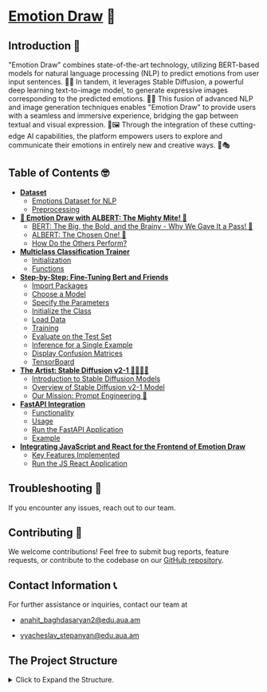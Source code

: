 # [Emotion Draw](https://vyacheslavstepanyan1.github.io/Emotion_Draw/user_guide/) 🎨

## **Introduction 👋**

"Emotion Draw" combines state-of-the-art technology, utilizing BERT-based models for natural language processing (NLP) to predict emotions from user input sentences. 🤖💬 In tandem, it leverages Stable Diffusion, a powerful deep learning text-to-image model, to generate expressive images corresponding to the predicted emotions. 🎨✨ This fusion of advanced NLP and image generation techniques enables "Emotion Draw" to provide users with a seamless and immersive experience, bridging the gap between textual and visual expression. 🌟🖼️ Through the integration of these cutting-edge AI capabilities, the platform empowers users to explore and communicate their emotions in entirely new and creative ways. 🚀🎭


## **Table of Contents 🤓**

- [**Dataset**](https://vyacheslavstepanyan1.github.io/Emotion_Draw/data/)
    - [Emotions Dataset for NLP](https://vyacheslavstepanyan1.github.io/Emotion_Draw/data/#emotions-dataset-for-nlp)
    - [Preprocessing](https://vyacheslavstepanyan1.github.io/Emotion_Draw/data/#preprocessing)
- [**🎨 Emotion Draw with ALBERT: The Mighty Mite! 🤖**](https://vyacheslavstepanyan1.github.io/Emotion_Draw/bert/)
    - [BERT: The Big, the Bold, and the Brainy - Why We Gave It a Pass! 🫣](https://vyacheslavstepanyan1.github.io/Emotion_Draw/bert/#bert-the-big-the-bold-and-the-brainy-why-we-gave-it-a-pass)
    - [ALBERT: The Chosen One! 🚀](https://vyacheslavstepanyan1.github.io/Emotion_Draw/bert/#albert-the-chosen-one)
    - [How Do the Others Perform?](https://vyacheslavstepanyan1.github.io/Emotion_Draw/bert/#how-do-the-others-perform)
- [**Multiclass Classification Trainer**](https://vyacheslavstepanyan1.github.io/Emotion_Draw/model/)
    - [Initialization](https://vyacheslavstepanyan1.github.io/Emotion_Draw/model/#initialization-init)
    - [Functions](https://vyacheslavstepanyan1.github.io/Emotion_Draw/model/#functions)
- [**Step-by-Step: Fine-Tuning Bert and Friends**](https://vyacheslavstepanyan1.github.io/Emotion_Draw/step_by_step/)
    - [Import Packages](https://vyacheslavstepanyan1.github.io/Emotion_Draw/step_by_step/#import-packages)
    - [Choose a Model](https://vyacheslavstepanyan1.github.io/Emotion_Draw/step_by_step/#choose-a-model)
    - [Specify the Parameters](https://vyacheslavstepanyan1.github.io/Emotion_Draw/step_by_step/#specify-the-parameters)
    - [Initialize the Class](https://vyacheslavstepanyan1.github.io/Emotion_Draw/step_by_step/#initialize-the-class)
    - [Load Data](https://vyacheslavstepanyan1.github.io/Emotion_Draw/step_by_step/#load-data)
    - [Training](https://vyacheslavstepanyan1.github.io/Emotion_Draw/step_by_step/#training)
    - [Evaluate on the Test Set](https://vyacheslavstepanyan1.github.io/Emotion_Draw/step_by_step/#evaluate-on-the-test-set)
    - [Inference for a Single Example](https://vyacheslavstepanyan1.github.io/Emotion_Draw/step_by_step/#inference-for-a-single-example)
    - [Display Confusion Matrices](https://vyacheslavstepanyan1.github.io/Emotion_Draw/step_by_step/#display-confusion-matrices)
    - [TensorBoard](https://vyacheslavstepanyan1.github.io/Emotion_Draw/step_by_step/#tensorboard)
- [**The Artist: Stable Diffusion v2-1 👨🏻‍🎨🎨**](https://vyacheslavstepanyan1.github.io/Emotion_Draw/diffusion/)
    - [Introduction to Stable Diffusion Models](https://vyacheslavstepanyan1.github.io/Emotion_Draw/diffusion/#introduction-to-stable-diffusion-models)
    - [Overview of Stable Diffusion v2-1 Model](https://vyacheslavstepanyan1.github.io/Emotion_Draw/diffusion/#overview-of-stable-diffusion-v2-1-model)
    - [Our Mission: Prompt Engineering 💬](https://vyacheslavstepanyan1.github.io/Emotion_Draw/diffusion/#our-mission-prompt-engineering)
- [**FastAPI Integration**](https://vyacheslavstepanyan1.github.io/Emotion_Draw/fast_api/)
    - [Functionality](https://vyacheslavstepanyan1.github.io/Emotion_Draw/fast_api/#functionality)
    - [Usage](https://vyacheslavstepanyan1.github.io/Emotion_Draw/fast_api/#usage)
    - [Run the FastAPI Application](https://vyacheslavstepanyan1.github.io/Emotion_Draw/fast_api/#run-the-fastapi-application)
    - [Example](https://vyacheslavstepanyan1.github.io/Emotion_Draw/fast_api/#example)
- [**Integrating JavaScript and React for the Frontend of Emotion Draw**](https://vyacheslavstepanyan1.github.io/Emotion_Draw/js/)
    - [Key Features Implemented](https://vyacheslavstepanyan1.github.io/Emotion_Draw/js/#key-features-implemented)
    - [Run the JS React Application](https://vyacheslavstepanyan1.github.io/Emotion_Draw/js/#run-the-js-react-application)


## **Troubleshooting 🎯**

If you encounter any issues, reach out to our team.

## **Contributing 🤝**

We welcome contributions! Feel free to submit bug reports, feature requests, or contribute to the codebase on our [GitHub repository](https://github.com/vyacheslavstepanyan1/Emotion_Draw).

## **Contact Information 📞**

For further assistance or inquiries, contact our team at 

* [anahit_baghdasaryan2@edu.aua.am](mailto:anahit_baghdasaryan3@edu.aua.am)

* [vyacheslav_stepanyan@edu.aua.am](mailto:vyacheslav_stepanyan@edu.aua.am)

## **The Project Structure**

<details>
  <summary>Click to Expand the Structure.</summary>

```

├── Emotion_Draw                 # Root directory of the project
│   ├── __init__.py              # Initialization file 
│   ├── api                      # Directory for the API-related code
│   │   ├── __init__.py          # Initialization file 
│   │   └── api.py               # Main API implementation file
│   ├── bert_part                # Directory for BERT-related components
│   │   ├── __init__.py          # Initialization file 
│   │   ├── data                 # Directory for data storage and management
│   │   │   ├── processed        # Processed data files
│   │   │   │   ├── test_data.csv    # Processed test data in CSV format
│   │   │   │   ├── train_data.csv   # Processed training data in CSV format
│   │   │   │   └── val_data.csv     # Processed validation data in CSV format
│   │   │   └── raw              # Raw data files
│   │   │       ├── test.txt     # Raw test data
│   │   │       ├── train.txt    # Raw training data
│   │   │       └── val.txt      # Raw validation data
│   │   ├── inference            # Directory for inference-related code
│   │   │   ├── __init__.py      # Initialization file 
│   │   │   └── inference.py     # Main inference implementation file
│   │   ├── model                # Directory for model-related code
│   │   │   ├── Multiclass_BERT.py   # BERT model fine-tuning implementation for multiclass classification task
│   │   │   └── __init__.py      # Initialization file 
│   │   ├── models_trained       # Directory for storing trained models' checkpoints
│   │   │   └── info.txt         # Information about the directory
│   │   ├── notebooks            # Jupyter notebooks for experiments and analysis
│   │   │   ├── BERT-based_Sequence_Classification.ipynb   # Notebook for BERT-based sequence classification 
│   │   │   └── data_creation.ipynb                        # Notebook for data creation and preprocessing
│   │   ├── reports              # Directory for reports
│   │   │   └── figures          # Figures and visualizations for reports
│   │   │       └── info.txt     # Information about the directory
│   │   └── runs                 # Directory for storing run information and logs
│   │       └── info.txt         # Information about the directory
│   └── client                   # Directory for the client-side application
│       ├── README.md            # Readme file for the client application
│       ├── package-lock.json    # Dependency lock file for npm
│       ├── package.json         # Dependency configuration file for npm
│       ├── public               # Public assets for the client application
│       │   ├── favicon.ico      # Favicon for the client application
│       │   ├── index.html       # Main HTML file for the client application
│       │   ├── logo128.png      # 128x128 logo image
│       │   ├── logo512.png      # 512x512 logo image
│       │   ├── manifest.json    # Web app manifest file
│       │   └── robots.txt       # Robots.txt file for web crawlers
│       └── src                  # Source code for the client application
│           ├── App.js           # Main React component
│           ├── assets           # Assets used in the client application
│           │   ├── bert_monster.png      # BERT monster image
│           │   ├── difus_monster.png     # Diffusion monster image
│           │   └── videoplayback.webm    # Video file
│           ├── index.css        # CSS file for styling
│           └── index.js         # Entry point JavaScript file for the client application
├── LICENSE                      # License file for the project
├── README.md                    # Readme file for the project
├── docs                         # Documentation files
│   ├── bert.md                  # Documentation for BERT-related components
│   ├── data.md                  # Documentation for dataset components
│   ├── diffusion.md             # Documentation for stable diffusion components
│   ├── fast_api.md              # Documentation for FastAPI components
│   ├── img                      # Images used in documentation
│   │   ├── albert.jpeg          # Image of ALBERT model
│   │   ├── bert.webp            # Image of BERT model
│   │   └── diffusion_outputs.png # Image of the stable diffusion model outputs
│   ├── index.md                 # Main documentation index
│   ├── js.md                    # Documentation for JavaScript components
│   ├── model.md                 # Documentation for the Multiclass Classification Trainer component
│   ├── step_by_step.md          # Step-by-step guide for fine-tuning BERT-based models
│   └── user_guide.md            # User guide for the project
├── mkdocs.yml                   # Configuration file for MkDocs documentation generator
├── package-lock.json            # Dependency lock file for npm (root project)
├── requirements.txt             # Python dependencies for the project
├── run.py                       # Main script to run FastAPI Docker
└── setup.py                     # Setup script for packaging the project

```

</details>
